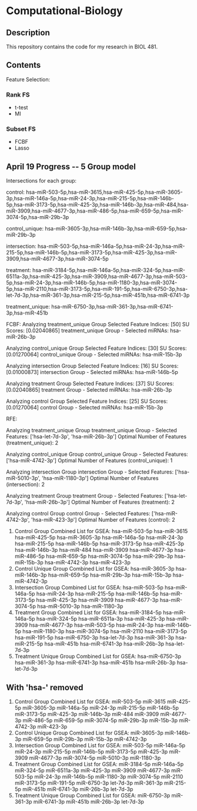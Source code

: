 # Computational-Biology

## Description

This repository contains the code for my research in BIOL 481.

## Contents

Feature Selection:

### Rank FS

- t-test
- MI

### Subset FS

- FCBF
- Lasso


## April 19 Progress -- 5 Group model

Intersections for each group:

control:
hsa-miR-503-5p,hsa-miR-3615,hsa-miR-425-5p,hsa-miR-3605-3p,hsa-miR-146a-5p,hsa-miR-24-3p,hsa-miR-215-5p,hsa-miR-146b-5p,hsa-miR-3173-5p,hsa-miR-425-3p,hsa-miR-146b-3p,hsa-miR-484,hsa-miR-3909,hsa-miR-4677-3p,hsa-miR-486-5p,hsa-miR-659-5p,hsa-miR-3074-5p,hsa-miR-29b-3p

control_unique:
hsa-miR-3605-3p,hsa-miR-146b-3p,hsa-miR-659-5p,hsa-miR-29b-3p

intersection:
hsa-miR-503-5p,hsa-miR-146a-5p,hsa-miR-24-3p,hsa-miR-215-5p,hsa-miR-146b-5p,hsa-miR-3173-5p,hsa-miR-425-3p,hsa-miR-3909,hsa-miR-4677-3p,hsa-miR-3074-5p

treatment:
hsa-miR-3184-5p,hsa-miR-146a-5p,hsa-miR-324-5p,hsa-miR-6511a-3p,hsa-miR-425-3p,hsa-miR-3909,hsa-miR-4677-3p,hsa-miR-503-5p,hsa-miR-24-3p,hsa-miR-146b-5p,hsa-miR-1180-3p,hsa-miR-3074-5p,hsa-miR-2110,hsa-miR-3173-5p,hsa-miR-191-5p,hsa-miR-6750-3p,hsa-let-7d-3p,hsa-miR-361-3p,hsa-miR-215-5p,hsa-miR-451b,hsa-miR-6741-3p

treatment_unique:
hsa-miR-6750-3p,hsa-miR-361-3p,hsa-miR-6741-3p,hsa-miR-451b

FCBF:
Analyzing treatment_unique Group
Selected Feature Indices: [50]
SU Scores: [0.02040865]
treatment_unique Group - Selected miRNAs:
hsa-miR-26b-3p

Analyzing control_unique Group
Selected Feature Indices: [30]
SU Scores: [0.01270064]
control_unique Group - Selected miRNAs:
hsa-miR-15b-3p

Analyzing intersection Group
Selected Feature Indices: [16]
SU Scores: [0.01000873]
intersection Group - Selected miRNAs:
hsa-miR-146b-5p

Analyzing treatment Group
Selected Feature Indices: [37]
SU Scores: [0.02040865]
treatment Group - Selected miRNAs:
hsa-miR-26b-3p

Analyzing control Group
Selected Feature Indices: [25]
SU Scores: [0.01270064]
control Group - Selected miRNAs:
hsa-miR-15b-3p

RFE:

Analyzing treatment_unique Group
treatment_unique Group - Selected Features: ['hsa-let-7d-3p', 'hsa-miR-26b-3p']
Optimal Number of Features (treatment_unique): 2

Analyzing control_unique Group
control_unique Group - Selected Features: ['hsa-miR-4742-3p']
Optimal Number of Features (control_unique): 1

Analyzing intersection Group
intersection Group - Selected Features: ['hsa-miR-5010-3p', 'hsa-miR-1180-3p']
Optimal Number of Features (intersection): 2

Analyzing treatment Group
treatment Group - Selected Features: ['hsa-let-7d-3p', 'hsa-miR-26b-3p']
Optimal Number of Features (treatment): 2

Analyzing control Group
control Group - Selected Features: ['hsa-miR-4742-3p', 'hsa-miR-423-3p']
Optimal Number of Features (control): 2

1. Control Group Combined List for GSEA:
hsa-miR-503-5p
hsa-miR-3615
hsa-miR-425-5p
hsa-miR-3605-3p
hsa-miR-146a-5p
hsa-miR-24-3p
hsa-miR-215-5p
hsa-miR-146b-5p
hsa-miR-3173-5p
hsa-miR-425-3p
hsa-miR-146b-3p
hsa-miR-484
hsa-miR-3909
hsa-miR-4677-3p
hsa-miR-486-5p
hsa-miR-659-5p
hsa-miR-3074-5p
hsa-miR-29b-3p
hsa-miR-15b-3p
hsa-miR-4742-3p
hsa-miR-423-3p
2. Control Unique Group Combined List for GSEA:
hsa-miR-3605-3p
hsa-miR-146b-3p
hsa-miR-659-5p
hsa-miR-29b-3p
hsa-miR-15b-3p
hsa-miR-4742-3p
3. Intersection Group Combined List for GSEA:
hsa-miR-503-5p
hsa-miR-146a-5p
hsa-miR-24-3p
hsa-miR-215-5p
hsa-miR-146b-5p
hsa-miR-3173-5p
hsa-miR-425-3p
hsa-miR-3909
hsa-miR-4677-3p
hsa-miR-3074-5p
hsa-miR-5010-3p
hsa-miR-1180-3p
4. Treatment Group Combined List for GSEA:
hsa-miR-3184-5p
hsa-miR-146a-5p
hsa-miR-324-5p
hsa-miR-6511a-3p
hsa-miR-425-3p
hsa-miR-3909
hsa-miR-4677-3p
hsa-miR-503-5p
hsa-miR-24-3p
hsa-miR-146b-5p
hsa-miR-1180-3p
hsa-miR-3074-5p
hsa-miR-2110
hsa-miR-3173-5p
hsa-miR-191-5p
hsa-miR-6750-3p
hsa-let-7d-3p
hsa-miR-361-3p
hsa-miR-215-5p
hsa-miR-451b
hsa-miR-6741-3p
hsa-miR-26b-3p
hsa-let-7d-3p
5. Treatment Unique Group Combined List for GSEA:
hsa-miR-6750-3p
hsa-miR-361-3p
hsa-miR-6741-3p
hsa-miR-451b
hsa-miR-26b-3p
hsa-let-7d-3p

## With 'hsa-' removed

1. Control Group Combined List for GSEA:
miR-503-5p
miR-3615
miR-425-5p
miR-3605-3p
miR-146a-5p
miR-24-3p
miR-215-5p
miR-146b-5p
miR-3173-5p
miR-425-3p
miR-146b-3p
miR-484
miR-3909
miR-4677-3p
miR-486-5p
miR-659-5p
miR-3074-5p
miR-29b-3p
miR-15b-3p
miR-4742-3p
miR-423-3p
2. Control Unique Group Combined List for GSEA:
miR-3605-3p
miR-146b-3p
miR-659-5p
miR-29b-3p
miR-15b-3p
miR-4742-3p
3. Intersection Group Combined List for GSEA:
miR-503-5p
miR-146a-5p
miR-24-3p
miR-215-5p
miR-146b-5p
miR-3173-5p
miR-425-3p
miR-3909
miR-4677-3p
miR-3074-5p
miR-5010-3p
miR-1180-3p
4. Treatment Group Combined List for GSEA:
miR-3184-5p
miR-146a-5p
miR-324-5p
miR-6511a-3p
miR-425-3p
miR-3909
miR-4677-3p
miR-503-5p
miR-24-3p
miR-146b-5p
miR-1180-3p
miR-3074-5p
miR-2110
miR-3173-5p
miR-191-5p
miR-6750-3p
let-7d-3p
miR-361-3p
miR-215-5p
miR-451b
miR-6741-3p
miR-26b-3p
let-7d-3p
5. Treatment Unique Group Combined List for GSEA:
miR-6750-3p
miR-361-3p
miR-6741-3p
miR-451b
miR-26b-3p
let-7d-3p